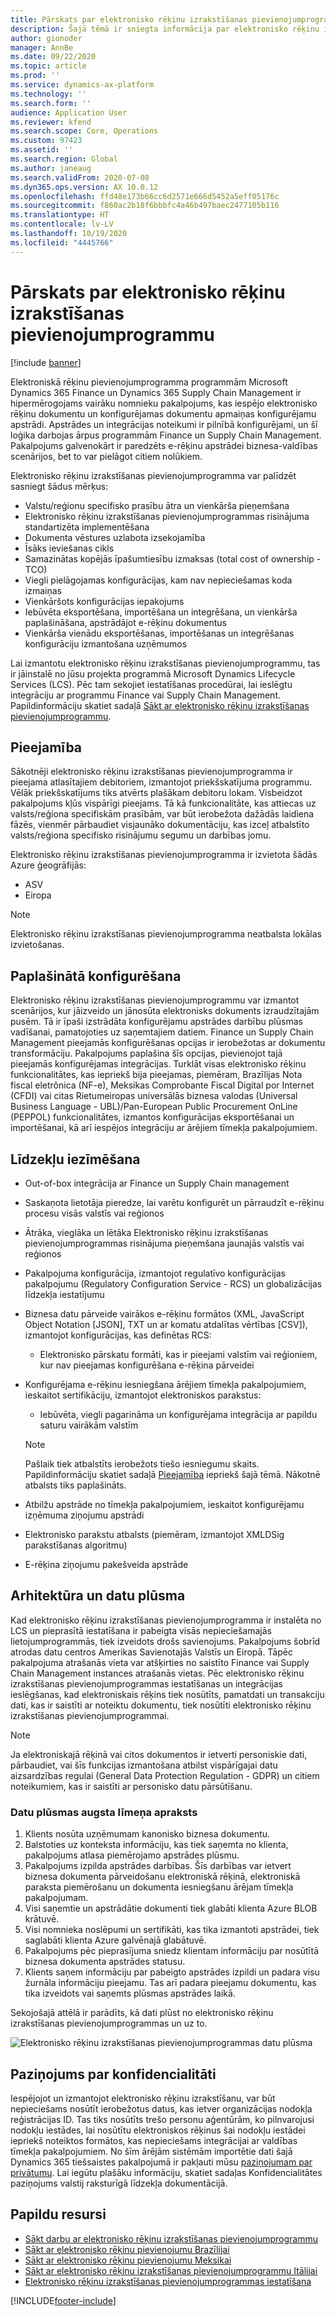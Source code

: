 ```yaml
---
title: Pārskats par elektronisko rēķinu izrakstīšanas pievienojumprogrammu
description: Šajā tēmā ir sniegta informācija par elektronisko rēķinu izrakstīšanas pievienojumprogrammu programmās Microsoft Dynamics 365 Finance un Dynamics 365 Supply Chain Management.
author: gionoder
manager: AnnBe
ms.date: 09/22/2020
ms.topic: article
ms.prod: ''
ms.service: dynamics-ax-platform
ms.technology: ''
ms.search.form: ''
audience: Application User
ms.reviewer: kfend
ms.search.scope: Core, Operations
ms.custom: 97423
ms.assetid: ''
ms.search.region: Global
ms.author: janeaug
ms.search.validFrom: 2020-07-08
ms.dyn365.ops.version: AX 10.0.12
ms.openlocfilehash: ffd48e173b66cc6d2571e666d5452a5eff05176c
ms.sourcegitcommit: f860ac2b18f6bbbfc4a46b497baec2477105b116
ms.translationtype: HT
ms.contentlocale: lv-LV
ms.lasthandoff: 10/19/2020
ms.locfileid: "4445766"
---
```

# <a name="electronic-invoicing-add-on-overview"></a>Pārskats par elektronisko rēķinu izrakstīšanas pievienojumprogrammu

[!include [banner](../includes/banner.md)]

Elektroniskā rēķinu pievienojumprogramma programmām Microsoft Dynamics 365 Finance un Dynamics 365 Supply Chain Management ir hipermērogojams vairāku nomnieku pakalpojums, kas iespējo elektronisko rēķinu dokumentu un konfigurējamas dokumentu apmaiņas konfigurējamu apstrādi. Apstrādes un integrācijas noteikumi ir pilnībā konfigurējami, un šī loģika darbojas ārpus programmām Finance un Supply Chain Management. Pakalpojums galvenokārt ir paredzēts e-rēķinu apstrādei biznesa-valdības scenārijos, bet to var pielāgot citiem nolūkiem.

Elektronisko rēķinu izrakstīšanas pievienojumprogramma var palīdzēt sasniegt šādus mērķus:

- Valstu/reģionu specifisko prasību ātra un vienkārša pieņemšana
- Elektronisko rēķinu izrakstīšanas pievienojumprogrammas risinājuma standartizēta implementēšana
- Dokumenta vēstures uzlabota izsekojamība
- Īsāks ieviešanas cikls
- Samazinātas kopējās īpašumtiesību izmaksas (total cost of ownership - TCO)
- Viegli pielāgojamas konfigurācijas, kam nav nepieciešamas koda izmaiņas
- Vienkāršots konfigurācijas iepakojums
- Iebūvēta eksportēšana, importēšana un integrēšana, un vienkārša paplašināšana, apstrādājot e-rēķinu dokumentus
- Vienkārša vienādu eksportēšanas, importēšanas un integrēšanas konfigurāciju izmantošana uzņēmumos

Lai izmantotu elektronisko rēķinu izrakstīšanas pievienojumprogrammu, tas ir jāinstalē no jūsu projekta programmā Microsoft Dynamics Lifecycle Services (LCS). Pēc tam sekojiet iestatīšanas procedūrai, lai ieslēgtu integrāciju ar programmu Finance vai Supply Chain Management. Papildinformāciju skatiet sadaļā [Sākt ar elektronisko rēķinu izrakstīšanas pievienojumprogrammu](e-invoicing-get-started.md).

## <a name="availability"></a>Pieejamība

Sākotnēji elektronisko rēķinu izrakstīšanas pievienojumprogramma ir pieejama atlasītajiem debitoriem, izmantojot priekšskatījuma programmu. Vēlāk priekšskatījums tiks atvērts plašākam debitoru lokam. Visbeidzot pakalpojums kļūs vispārīgi pieejams. Tā kā funkcionalitāte, kas attiecas uz valsts/reģiona specifiskām prasībām, var būt ierobežota dažādās laidiena fāzēs, vienmēr pārbaudiet visjaunāko dokumentāciju, kas izceļ atbalstīto valsts/reģiona specifisko risinājumu segumu un darbības jomu.

Elektronisko rēķinu izrakstīšanas pievienojumprogramma ir izvietota šādās Azure ģeogrāfijās:

- ASV
- Eiropa

> [!NOTE]
> Elektronisko rēķinu izrakstīšanas pievienojumprogramma neatbalsta lokālas izvietošanas.

## <a name="extended-configurability"></a>Paplašinātā konfigurēšana

Elektronisko rēķinu izrakstīšanas pievienojumprogrammu var izmantot scenārijos, kur jāizveido un jānosūta elektronisks dokuments izraudzītajām pusēm. Tā ir īpaši izstrādāta konfigurējamu apstrādes darbību plūsmas vadīšanai, pamatojoties uz saņemtajiem datiem. Finance un Supply Chain Management pieejamās konfigurēšanas opcijas ir ierobežotas ar dokumentu transformāciju. Pakalpojums paplašina šīs opcijas, pievienojot tajā pieejamās konfigurējamas integrācijas. Turklāt visas elektronisko rēķinu funkcionalitātes, kas iepriekš bija pieejamas, piemēram, Brazīlijas Nota fiscal eletrônica (NF-e), Meksikas Comprobante Fiscal Digital por Internet (CFDI) vai citas Rietumeiropas universālās biznesa valodas (Universal Business Language - UBL)/Pan-European Public Procurement OnLine (PEPPOL) funkcionalitātes, izmantos konfigurācijas eksportēšanai un importēšanai, kā arī iespējos integrāciju ar ārējiem tīmekļa pakalpojumiem.

## <a name="feature-highlights"></a>Līdzekļu iezīmēšana

- Out-of-box integrācija ar Finance un Supply Chain management
- Saskaņota lietotāja pieredze, lai varētu konfigurēt un pārraudzīt e-rēķinu procesu visās valstīs vai reģionos
- Ātrāka, vieglāka un lētāka Elektronisko rēķinu izrakstīšanas pievienojumprogrammas risinājuma pieņemšana jaunajās valstīs vai reģionos
- Pakalpojuma konfigurācija, izmantojot regulatīvo konfigurācijas pakalpojumu (Regulatory Configuration Service - RCS) un globalizācijas līdzekļa iestatījumu
- Biznesa datu pārveide vairākos e-rēķinu formātos (XML, JavaScript Object Notation \[JSON\], TXT un ar komatu atdalītas vērtības \[CSV\]), izmantojot konfigurācijas, kas definētas RCS:

    - Elektronisko pārskatu formāti, kas ir pieejami valstīm vai reģioniem, kur nav pieejamas konfigurēšana e-rēķina pārveidei

- Konfigurējama e-rēķinu iesniegšana ārējiem tīmekļa pakalpojumiem, ieskaitot sertifikāciju, izmantojot elektroniskos parakstus:

    - Iebūvēta, viegli pagarināma un konfigurējama integrācija ar papildu saturu vairākām valstīm

    > [!NOTE]
    > Pašlaik tiek atbalstīts ierobežots tiešo iesniegumu skaits. Papildinformāciju skatiet sadaļā [Pieejamība](#availability) iepriekš šajā tēmā. Nākotnē atbalsts tiks paplašināts.

- Atbilžu apstrāde no tīmekļa pakalpojumiem, ieskaitot konfigurējamu izņēmuma ziņojumu apstrādi
- Elektronisko parakstu atbalsts (piemēram, izmantojot XMLDSig parakstīšanas algoritmu)
- E-rēķina ziņojumu pakešveida apstrāde

## <a name="architecture-and-data-flow"></a>Arhitektūra un datu plūsma

Kad elektronisko rēķinu izrakstīšanas pievienojumprogramma ir instalēta no LCS un pieprasītā iestatīšana ir pabeigta visās nepieciešamajās lietojumprogrammās, tiek izveidots drošs savienojums. Pakalpojums šobrīd atrodas datu centros Amerikas Savienotajās Valstīs un Eiropā. Tāpēc pakalpojuma atrašanās vieta var atšķirties no saistīto Finance vai Supply Chain Management instances atrašanās vietas. Pēc elektronisko rēķinu izrakstīšanas pievienojumprogrammas iestatīšanas un integrācijas ieslēgšanas, kad elektroniskais rēķins tiek nosūtīts, pamatdati un transakciju dati, kas ir saistīti ar noteiktu dokumentu, tiek nosūtīti elektronisko rēķinu izrakstīšanas pievienojumprogrammai.

> [!NOTE]
> Ja elektroniskajā rēķinā vai citos dokumentos ir ietverti personiskie dati, pārbaudiet, vai šīs funkcijas izmantošana atbilst vispārīgajai datu aizsardzības regulai (General Data Protection Regulation - GDPR) un citiem noteikumiem, kas ir saistīti ar personisko datu pārsūtīšanu.

### <a name="high-level-description-of-the-data-flow"></a>Datu plūsmas augsta līmeņa apraksts

1. Klients nosūta uzņēmumam kanonisko biznesa dokumentu.
2. Balstoties uz konteksta informāciju, kas tiek saņemta no klienta, pakalpojums atlasa piemērojamo apstrādes plūsmu.
3. Pakalpojums izpilda apstrādes darbības. Šīs darbības var ietvert biznesa dokumenta pārveidošanu elektroniskā rēķinā, elektroniskā paraksta piemērošanu un dokumenta iesniegšanu ārējam tīmekļa pakalpojumam.
4. Visi saņemtie un apstrādātie dokumenti tiek glabāti klienta Azure BLOB krātuvē.
5. Visi nomnieka noslēpumi un sertifikāti, kas tika izmantoti apstrādei, tiek saglabāti klienta Azure galvēnajā glabātuvē.
6. Pakalpojums pēc pieprasījuma sniedz klientam informāciju par nosūtītā biznesa dokumenta apstrādes statusu.
7. Klients saņem informāciju par pabeigto apstrādes izpildi un padara visu žurnāla informāciju pieejamu. Tas arī padara pieejamu dokumentu, kas tika izveidots vai saņemts plūsmas apstrādes laikā.

Sekojošajā attēlā ir parādīts, kā dati plūst no elektronisko rēķinu izrakstīšanas pievienojumprogrammas un uz to.

![Elektronisko rēķinu izrakstīšanas pievienojumprogrammas datu plūsma](media/e-invoicing-service-data-flow-diagram-overview.png)

## <a name="privacy-notice"></a>Paziņojums par konfidencialitāti
Iespējojot un izmantojot elektronisko rēķinu izrakstīšanu, var būt nepieciešams nosūtīt ierobežotus datus, kas ietver organizācijas nodokļa reģistrācijas ID. Tas tiks nosūtīts trešo personu aģentūrām, ko pilnvarojusi nodokļu iestādes, lai nosūtītu elektroniskos rēķinus šai nodokļu iestādei iepriekš noteiktos formātos, kas nepieciešams integrācijai ar valdības tīmekļa pakalpojumiem. No šīm ārējām sistēmām importētie dati šajā Dynamics 365 tiešsaistes pakalpojumā ir pakļauti mūsu [paziņojumam par privātumu](https://go.microsoft.com/fwlink/?LinkId=512132). Lai iegūtu plašāku informāciju, skatiet sadaļas Konfidencialitātes paziņojums valstij raksturīgā līdzekļa dokumentācijā.

## <a name="additional-resources"></a>Papildu resursi

- [Sākt darbu ar elektronisko rēķinu izrakstīšanas pievienojumprogrammu](e-invoicing-get-started.md)
- [Sākt ar elektronisko rēķinu pievienojumu Brazīlijai](e-invoicing-bra-get-started.md)
- [Sākt ar elektronisko rēķinu pievienojumu Meksikai](e-invoicing-mex-get-started.md)
- [Sākt ar elektronisko rēķinu izrakstīšanas pievienojumprogrammu Itālijai](e-invoicing-ita-get-started.md)
- [Elektronisko rēķinu izrakstīšanas pievienojumprogrammas iestatīšana](e-invoicing-setup.md)


[!INCLUDE[footer-include](../../includes/footer-banner.md)]